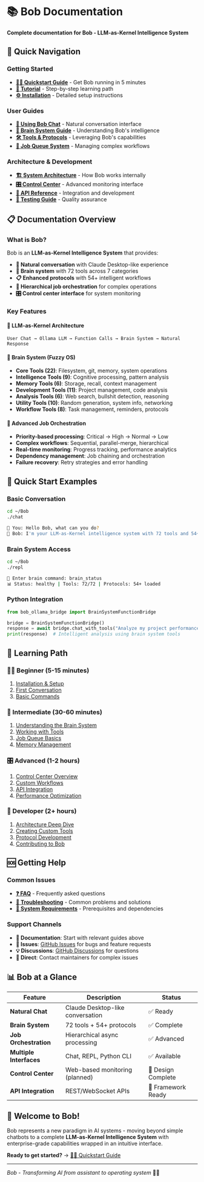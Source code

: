 # 📚 Bob Documentation

**Complete documentation for Bob - LLM-as-Kernel Intelligence System**

## 🚀 Quick Navigation

### **Getting Started**
- **[🏃‍♂️ Quickstart Guide](./quickstart/README.md)** - Get Bob running in 5 minutes
- **[📖 Tutorial](./tutorials/README.md)** - Step-by-step learning path
- **[⚙️ Installation](./quickstart/installation.md)** - Detailed setup instructions

### **User Guides**
- **[💬 Using Bob Chat](./tutorials/basic-conversation.md)** - Natural conversation interface
- **[🧠 Brain System Guide](./tutorials/brain-system.md)** - Understanding Bob's intelligence
- **[🛠️ Tools & Protocols](./tutorials/tools-and-protocols.md)** - Leveraging Bob's capabilities
- **[🔄 Job Queue System](./tutorials/job-orchestration.md)** - Managing complex workflows

### **Architecture & Development**
- **[🏗️ System Architecture](./architecture/README.md)** - How Bob works internally
- **[🎛️ Control Center](./architecture/control-center.md)** - Advanced monitoring interface
- **[🔌 API Reference](./api/README.md)** - Integration and development
- **[🧪 Testing Guide](./architecture/testing.md)** - Quality assurance

## 📋 Documentation Overview

### **What is Bob?**

Bob is an **LLM-as-Kernel Intelligence System** that provides:

- **🤖 Natural conversation** with Claude Desktop-like experience
- **🧠 Brain system** with 72 tools across 7 categories
- **📋 Enhanced protocols** with 54+ intelligent workflows
- **🔄 Hierarchical job orchestration** for complex operations
- **🎛️ Control center interface** for system monitoring

### **Key Features**

#### **🌟 LLM-as-Kernel Architecture**
```
User Chat → Ollama LLM → Function Calls → Brain System → Natural Response
```

#### **🧠 Brain System (Fuzzy OS)**
- **Core Tools (22)**: Filesystem, git, memory, system operations
- **Intelligence Tools (9)**: Cognitive processing, pattern analysis
- **Memory Tools (6)**: Storage, recall, context management
- **Development Tools (11)**: Project management, code analysis
- **Analysis Tools (6)**: Web search, bullshit detection, reasoning
- **Utility Tools (10)**: Random generation, system info, networking
- **Workflow Tools (8)**: Task management, reminders, protocols

#### **🔄 Advanced Job Orchestration**
- **Priority-based processing**: Critical → High → Normal → Low
- **Complex workflows**: Sequential, parallel-merge, hierarchical
- **Real-time monitoring**: Progress tracking, performance analytics
- **Dependency management**: Job chaining and orchestration
- **Failure recovery**: Retry strategies and error handling

## 🎯 Quick Start Examples

### **Basic Conversation**
```bash
cd ~/Bob
./chat

💬 You: Hello Bob, what can you do?
🤖 Bob: I'm your LLM-as-Kernel intelligence system with 72 tools and 54+ protocols...
```

### **Brain System Access**
```bash
cd ~/Bob
./repl

🧠 Enter brain command: brain_status
📊 Status: healthy | Tools: 72/72 | Protocols: 54+ loaded
```

### **Python Integration**
```python
from bob_ollama_bridge import BrainSystemFunctionBridge

bridge = BrainSystemFunctionBridge()
response = await bridge.chat_with_tools("Analyze my project performance")
print(response)  # Intelligent analysis using brain system tools
```

## 📖 Learning Path

### **🏃‍♂️ Beginner (5-15 minutes)**
1. [Installation & Setup](./quickstart/installation.md)
2. [First Conversation](./tutorials/basic-conversation.md)
3. [Basic Commands](./quickstart/basic-commands.md)

### **🚀 Intermediate (30-60 minutes)**
1. [Understanding the Brain System](./tutorials/brain-system.md)
2. [Working with Tools](./tutorials/tools-and-protocols.md)
3. [Job Queue Basics](./tutorials/job-orchestration.md)
4. [Memory Management](./tutorials/memory-system.md)

### **🎛️ Advanced (1-2 hours)**
1. [Control Center Overview](./architecture/control-center.md)
2. [Custom Workflows](./tutorials/workflow-creation.md)
3. [API Integration](./api/integration-guide.md)
4. [Performance Optimization](./architecture/performance.md)

### **🔧 Developer (2+ hours)**
1. [Architecture Deep Dive](./architecture/system-design.md)
2. [Creating Custom Tools](./api/custom-tools.md)
3. [Protocol Development](./api/protocol-creation.md)
4. [Contributing to Bob](./architecture/contributing.md)

## 🆘 Getting Help

### **Common Issues**
- **[❓ FAQ](./quickstart/faq.md)** - Frequently asked questions
- **[🐛 Troubleshooting](./quickstart/troubleshooting.md)** - Common problems and solutions
- **[🔧 System Requirements](./quickstart/system-requirements.md)** - Prerequisites and dependencies

### **Support Channels**
- **📖 Documentation**: Start with relevant guides above
- **🐛 Issues**: [GitHub Issues](https://github.com/MikeyBeez/Bob/issues) for bugs and feature requests
- **💡 Discussions**: [GitHub Discussions](https://github.com/MikeyBeez/Bob/discussions) for questions
- **📧 Direct**: Contact maintainers for complex issues

## 📊 Bob at a Glance

| Feature | Description | Status |
|---------|-------------|---------|
| **Natural Chat** | Claude Desktop-like conversation | ✅ Ready |
| **Brain System** | 72 tools + 54+ protocols | ✅ Complete |
| **Job Orchestration** | Hierarchical async processing | ✅ Advanced |
| **Multiple Interfaces** | Chat, REPL, Python CLI | ✅ Available |
| **Control Center** | Web-based monitoring (planned) | 🚧 Design Complete |
| **API Integration** | REST/WebSocket APIs | 🚧 Framework Ready |

## 🎉 Welcome to Bob!

Bob represents a new paradigm in AI systems - moving beyond simple chatbots to a complete **LLM-as-Kernel Intelligence System** with enterprise-grade capabilities wrapped in an intuitive interface.

**Ready to get started?** → [🏃‍♂️ Quickstart Guide](./quickstart/README.md)

---

*Bob - Transforming AI from assistant to operating system* 🤖✨
